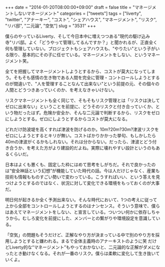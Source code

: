 +++
date = "2014-01-20T08:00:00+09:00"
draft = false
title = "マネージメントしないマネージメント"
categories = ["tweets"]
tags = ["liverty", "twitter", "アナーキー", "コスト", "シェアハウス", "マネージメント", "リスク", "リバ邸", "二元論", "空気"]
slug = "3531"
+++

僕らのやっているLiverty、そして今日本中に増えつつある"現代の駆け込み寺"リバ邸。よく「どうやって管理してるんですか？」と聞かれるが、正直全く何も管理していない。プロジェクトもシェアハウスも、"やりたい"という子がいる限り、基本的にその子に任せている。マネージメントをしない、というマネージメント笑。

全てを把握してマネージメントしようとするから、コストが莫大になってしまう。そもそも感情の生き物である人間を完全に管理・コントロールしようとするのが間違いで、"人を管理することなんて出来ない"という前提の元、その個々の人間とどうつきあっていくのか、を考えなきゃいけない。

リスクマネージメントも全く同じで、そもそもリスク管理とは「リスクは決してゼロに出来ない」ということを前提に、どうそのリスクと付き合っていくか、という物だったはず。危険か安全か、そんな二元論で判断するから、リスクをゼロにしようとする。ゼロにしようとするからコストが莫大になる。

どれだけ防波堤を高くすれば津波を防げるのか。10m?20m?30m?津波リスクをゼロにしようとするとキリが無い。コストばかりかかった挙句、もしかしたら40mの津波がくるかもしれない。それは分からない。だったら、津波とどう付き合うか、を考えた方がより建設的だよね。実際に壊れやすい設計というのもあるくらいだ。

日本はよくも悪くも、固定した枠にはめて思考をしがちだ。それで良かったのは“安全神話という幻想”が機能していた時代の話。今は人だけじゃなく、産業も技術も情報もものすごい勢いで変わっている。こうすればいい、という答えを見つけようとするのではなく、状況に対して変化できる環境をもっておくのが大事だ。

明日何が起きるか全く予測出来ない。そんな時代において、1つの考えに従って上から全部をコントロールしようとするのはナンセンス。そういう意味で、僕らはあえてマネージメントをしない、と宣言している。ついつい何かに依存しちゃうから。むしろ変化を前提にした、メンバーとの繋がりや環境設定を意識している。

「空気」の問題もそうだけど、正解なやり方が決まっている中で別のやり方を採用しようとすると嫌われる。まるで全体主義時のアナーキストのように笑 だけどLiverty的な“マネージメント”もやっておかないと、二元論的な正解がダメになったとき動けなくなる。それが一番のリスク。僕らは柔軟に変化して生き抜いていくよ。
